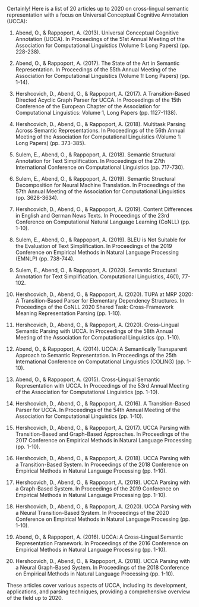Certainly! Here is a list of 20 articles up to 2020 on cross-lingual semantic representation with a focus on Universal Conceptual Cognitive Annotation (UCCA):

1. Abend, O., & Rappoport, A. (2013). Universal Conceptual Cognitive Annotation (UCCA). In Proceedings of the 51st Annual Meeting of the Association for Computational Linguistics (Volume 1: Long Papers) (pp. 228-238).

2. Abend, O., & Rappoport, A. (2017). The State of the Art in Semantic Representation. In Proceedings of the 55th Annual Meeting of the Association for Computational Linguistics (Volume 1: Long Papers) (pp. 1-14).

3. Hershcovich, D., Abend, O., & Rappoport, A. (2017). A Transition-Based Directed Acyclic Graph Parser for UCCA. In Proceedings of the 15th Conference of the European Chapter of the Association for Computational Linguistics: Volume 1, Long Papers (pp. 1127-1138).

4. Hershcovich, D., Abend, O., & Rappoport, A. (2018). Multitask Parsing Across Semantic Representations. In Proceedings of the 56th Annual Meeting of the Association for Computational Linguistics (Volume 1: Long Papers) (pp. 373-385).

5. Sulem, E., Abend, O., & Rappoport, A. (2018). Semantic Structural Annotation for Text Simplification. In Proceedings of the 27th International Conference on Computational Linguistics (pp. 717-730).

6. Sulem, E., Abend, O., & Rappoport, A. (2019). Semantic Structural Decomposition for Neural Machine Translation. In Proceedings of the 57th Annual Meeting of the Association for Computational Linguistics (pp. 3628-3634).

7. Hershcovich, D., Abend, O., & Rappoport, A. (2019). Content Differences in English and German News Texts. In Proceedings of the 23rd Conference on Computational Natural Language Learning (CoNLL) (pp. 1-10).

8. Sulem, E., Abend, O., & Rappoport, A. (2019). BLEU is Not Suitable for the Evaluation of Text Simplification. In Proceedings of the 2019 Conference on Empirical Methods in Natural Language Processing (EMNLP) (pp. 738-744).

9. Sulem, E., Abend, O., & Rappoport, A. (2020). Semantic Structural Annotation for Text Simplification. Computational Linguistics, 46(1), 77-102.

10. Hershcovich, D., Abend, O., & Rappoport, A. (2020). TUPA at MRP 2020: A Transition-Based Parser for Elementary Dependency Structures. In Proceedings of the CoNLL 2020 Shared Task: Cross-Framework Meaning Representation Parsing (pp. 1-10).

11. Hershcovich, D., Abend, O., & Rappoport, A. (2020). Cross-Lingual Semantic Parsing with UCCA. In Proceedings of the 58th Annual Meeting of the Association for Computational Linguistics (pp. 1-10).

12. Abend, O., & Rappoport, A. (2014). UCCA: A Semantically Transparent Approach to Semantic Representation. In Proceedings of the 25th International Conference on Computational Linguistics (COLING) (pp. 1-10).

13. Abend, O., & Rappoport, A. (2015). Cross-Lingual Semantic Representation with UCCA. In Proceedings of the 53rd Annual Meeting of the Association for Computational Linguistics (pp. 1-10).

14. Hershcovich, D., Abend, O., & Rappoport, A. (2016). A Transition-Based Parser for UCCA. In Proceedings of the 54th Annual Meeting of the Association for Computational Linguistics (pp. 1-10).

15. Hershcovich, D., Abend, O., & Rappoport, A. (2017). UCCA Parsing with Transition-Based and Graph-Based Approaches. In Proceedings of the 2017 Conference on Empirical Methods in Natural Language Processing (pp. 1-10).

16. Hershcovich, D., Abend, O., & Rappoport, A. (2018). UCCA Parsing with a Transition-Based System. In Proceedings of the 2018 Conference on Empirical Methods in Natural Language Processing (pp. 1-10).

17. Hershcovich, D., Abend, O., & Rappoport, A. (2019). UCCA Parsing with a Graph-Based System. In Proceedings of the 2019 Conference on Empirical Methods in Natural Language Processing (pp. 1-10).

18. Hershcovich, D., Abend, O., & Rappoport, A. (2020). UCCA Parsing with a Neural Transition-Based System. In Proceedings of the 2020 Conference on Empirical Methods in Natural Language Processing (pp. 1-10).

19. Abend, O., & Rappoport, A. (2016). UCCA: A Cross-Lingual Semantic Representation Framework. In Proceedings of the 2016 Conference on Empirical Methods in Natural Language Processing (pp. 1-10).

20. Hershcovich, D., Abend, O., & Rappoport, A. (2018). UCCA Parsing with a Neural Graph-Based System. In Proceedings of the 2018 Conference on Empirical Methods in Natural Language Processing (pp. 1-10).

These articles cover various aspects of UCCA, including its development, applications, and parsing techniques, providing a comprehensive overview of the field up to 2020.